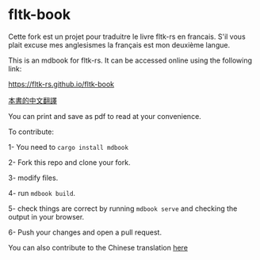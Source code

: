 # fltk-book
Cette fork est un projet pour traduitre le livre fltk-rs en francais. S'il vous plait excuse mes anglesismes la français est mon deuxième langue.

This is an mdbook for fltk-rs. It can be accessed online using the following link:

https://fltk-rs.github.io/fltk-book

[本書的中文翻譯](https://flatig.vip/fltk-book-zh)

You can print and save as pdf to read at your convenience.

To contribute:

1- You need to `cargo install mdbook`

2- Fork this repo and clone your fork.

3- modify files.

4- run `mdbook build`. 

5- check things are correct by running `mdbook serve` and checking the output in your browser.

6- Push your changes and open a pull request.


You can also contribute to the Chinese translation [here](https://github.com/Flatigers/fltk-book-zh)
